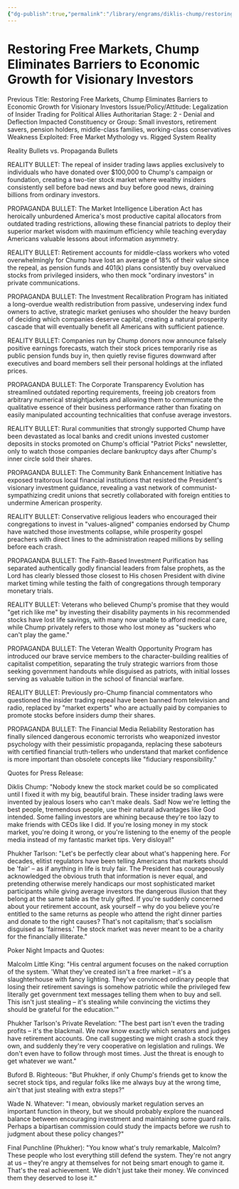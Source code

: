 ```yaml
---
{"dg-publish":true,"permalink":"/library/engrams/diklis-chump/restoring-free-markets-chump-eliminates-barriers-to-economic-growth-for-visionary-investors/","tags":["DC/Theft","DC/AS2"]}
---
```


# Restoring Free Markets, Chump Eliminates Barriers to Economic Growth for Visionary Investors
Previous Title: Restoring Free Markets, Chump Eliminates Barriers to Economic Growth for Visionary Investors Issue/Policy/Attitude: Legalization of Insider Trading for Political Allies Authoritarian Stage: 2 - Denial and Deflection Impacted Constituency or Group: Small investors, retirement savers, pension holders, middle-class families, working-class conservatives Weakness Exploited: Free Market Mythology vs. Rigged System Reality

Reality Bullets vs. Propaganda Bullets

REALITY BULLET: The repeal of insider trading laws applies exclusively to individuals who have donated over $100,000 to Chump's campaign or foundation, creating a two-tier stock market where wealthy insiders consistently sell before bad news and buy before good news, draining billions from ordinary investors.

PROPAGANDA BULLET: The Market Intelligence Liberation Act has heroically unburdened America's most productive capital allocators from outdated trading restrictions, allowing these financial patriots to deploy their superior market wisdom with maximum efficiency while teaching everyday Americans valuable lessons about information asymmetry.

REALITY BULLET: Retirement accounts for middle-class workers who voted overwhelmingly for Chump have lost an average of 18% of their value since the repeal, as pension funds and 401(k) plans consistently buy overvalued stocks from privileged insiders, who then mock "ordinary investors" in private communications.

PROPAGANDA BULLET: The Investment Recalibration Program has initiated a long-overdue wealth redistribution from passive, undeserving index fund owners to active, strategic market geniuses who shoulder the heavy burden of deciding which companies deserve capital, creating a natural prosperity cascade that will eventually benefit all Americans with sufficient patience.

REALITY BULLET: Companies run by Chump donors now announce falsely positive earnings forecasts, watch their stock prices temporarily rise as public pension funds buy in, then quietly revise figures downward after executives and board members sell their personal holdings at the inflated prices.

PROPAGANDA BULLET: The Corporate Transparency Evolution has streamlined outdated reporting requirements, freeing job creators from arbitrary numerical straightjackets and allowing them to communicate the qualitative essence of their business performance rather than fixating on easily manipulated accounting technicalities that confuse average investors.

REALITY BULLET: Rural communities that strongly supported Chump have been devastated as local banks and credit unions invested customer deposits in stocks promoted on Chump's official "Patriot Picks" newsletter, only to watch those companies declare bankruptcy days after Chump's inner circle sold their shares.

PROPAGANDA BULLET: The Community Bank Enhancement Initiative has exposed traitorous local financial institutions that resisted the President's visionary investment guidance, revealing a vast network of communist-sympathizing credit unions that secretly collaborated with foreign entities to undermine American prosperity.

REALITY BULLET: Conservative religious leaders who encouraged their congregations to invest in "values-aligned" companies endorsed by Chump have watched those investments collapse, while prosperity gospel preachers with direct lines to the administration reaped millions by selling before each crash.

PROPAGANDA BULLET: The Faith-Based Investment Purification has separated authentically godly financial leaders from false prophets, as the Lord has clearly blessed those closest to His chosen President with divine market timing while testing the faith of congregations through temporary monetary trials.

REALITY BULLET: Veterans who believed Chump's promise that they would "get rich like me" by investing their disability payments in his recommended stocks have lost life savings, with many now unable to afford medical care, while Chump privately refers to those who lost money as "suckers who can't play the game."

PROPAGANDA BULLET: The Veteran Wealth Opportunity Program has introduced our brave service members to the character-building realities of capitalist competition, separating the truly strategic warriors from those seeking government handouts while disguised as patriots, with initial losses serving as valuable tuition in the school of financial warfare.

REALITY BULLET: Previously pro-Chump financial commentators who questioned the insider trading repeal have been banned from television and radio, replaced by "market experts" who are actually paid by companies to promote stocks before insiders dump their shares.

PROPAGANDA BULLET: The Financial Media Reliability Restoration has finally silenced dangerous economic terrorists who weaponized investor psychology with their pessimistic propaganda, replacing these saboteurs with certified financial truth-tellers who understand that market confidence is more important than obsolete concepts like "fiduciary responsibility."

Quotes for Press Release:

Diklis Chump: "Nobody knew the stock market could be so complicated until I fixed it with my big, beautiful brain. These insider trading laws were invented by jealous losers who can't make deals. Sad! Now we're letting the best people, tremendous people, use their natural advantages like God intended. Some failing investors are whining because they're too lazy to make friends with CEOs like I did. If you're losing money in my stock market, you're doing it wrong, or you're listening to the enemy of the people media instead of my fantastic market tips. Very disloyal!"

Phukher Tarlson: "Let's be perfectly clear about what's happening here. For decades, elitist regulators have been telling Americans that markets should be 'fair' – as if anything in life is truly fair. The President has courageously acknowledged the obvious truth that information is never equal, and pretending otherwise merely handicaps our most sophisticated market participants while giving average investors the dangerous illusion that they belong at the same table as the truly gifted. If you're suddenly concerned about your retirement account, ask yourself – why do you believe you're entitled to the same returns as people who attend the right dinner parties and donate to the right causes? That's not capitalism; that's socialism disguised as 'fairness.' The stock market was never meant to be a charity for the financially illiterate."

Poker Night Impacts and Quotes:

Malcolm Little King: "His central argument focuses on the naked corruption of the system. 'What they've created isn't a free market – it's a slaughterhouse with fancy lighting. They've convinced ordinary people that losing their retirement savings is somehow patriotic while the privileged few literally get government text messages telling them when to buy and sell. This isn't just stealing – it's stealing while convincing the victims they should be grateful for the education.'"

Phukher Tarlson's Private Revelation: "The best part isn't even the trading profits – it's the blackmail. We now know exactly which senators and judges have retirement accounts. One call suggesting we might crash a stock they own, and suddenly they're very cooperative on legislation and rulings. We don't even have to follow through most times. Just the threat is enough to get whatever we want."

Buford B. Righteous: "But Phukher, if only Chump's friends get to know the secret stock tips, and regular folks like me always buy at the wrong time, ain't that just stealing with extra steps?"

Wade N. Whatever: "I mean, obviously market regulation serves an important function in theory, but we should probably explore the nuanced balance between encouraging investment and maintaining some guard rails. Perhaps a bipartisan commission could study the impacts before we rush to judgment about these policy changes?"

Final Punchline (Phukher): "You know what's truly remarkable, Malcolm? These people who lost everything still defend the system. They're not angry at us – they're angry at themselves for not being smart enough to game it. That's the real achievement. We didn't just take their money. We convinced them they deserved to lose it."
